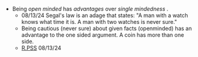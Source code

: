 - Being  _open minded_  has  _advantages_  over  _single mindedness_ .
    - 08/13/24 Segal's law is an adage that states: "A man with a watch knows what time it is. A man with two watches is never sure."
    - Being cautious (never sure) about given facts (openminded) has an advantage to the one sided argument. A coin has more than one side.
    - [R.PSS](../DATA/R.PSS.md) 08/13/24 

